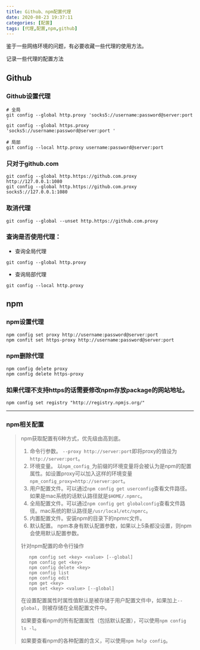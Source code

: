 ```yaml
---
title: Github、npm配置代理
date: 2020-08-23 19:37:11
categories: [配置]
tags: [代理,配置,npm,github]
---
```


鉴于一些网络环境的问题，有必要收藏一些代理的使用方法。

记录一些代理的配置方法

<!--more-->

## Github

### Github设置代理

```shell
# 全局
git config --global http.proxy 'socks5://username:password@server:port '
git config --global https.proxy 'socks5://username:password@server:port '

# 局部
git config --local http.proxy username:password@server:port
```

### 只对于github.com


```shell
git config --global http.https://github.com.proxy http://127.0.0.1:1080
git config --global http.https://github.com.proxy socks5://127.0.0.1:1080
```

### 取消代理

```shell
git config --global --unset http.https://github.com.proxy
```

### 查询是否使用代理：

- 查询全局代理

```shell
git config --global http.proxy
```

- 查询局部代理

```shell
git config --local http.proxy
```

## npm

### npm设置代理

```shell
npm config set proxy http://username:password@server:port 
npm confit set https-proxy http://username:password@server:port
```

### npm删除代理

```shell
npm config delete proxy
npm config delete https-proxy
```

### 如果代理不支持https的话需要修改npm存放package的网站地址。

```shell
npm config set registry "http://registry.npmjs.org/"
```



---

### npm相关配置

> npm获取配置有6种方式，优先级由高到底。
>
> 1. 命令行参数。 `--proxy http://server:port`即将proxy的值设为`http://server:port`。
> 2. 环境变量。 以`npm_config_`为前缀的环境变量将会被认为是npm的配置属性。如设置proxy可以加入这样的环境变量`npm_config_proxy=http://server:port`。
> 3. 用户配置文件。可以通过`npm config get userconfig`查看文件路径。如果是mac系统的话默认路径就是`$HOME/.npmrc`。
> 4. 全局配置文件。可以通过`npm config get globalconfig`查看文件路径。mac系统的默认路径是`/usr/local/etc/npmrc`。
> 5. 内置配置文件。安装npm的目录下的npmrc文件。
> 6. 默认配置。 npm本身有默认配置参数，如果以上5条都没设置，则npm会使用默认配置参数。
>
> 针对npm配置的命令行操作
>
> ```
>    npm config set <key> <value> [--global]
>    npm config get <key>
>    npm config delete <key>
>    npm config list
>    npm config edit
>    npm get <key>
>    npm set <key> <value> [--global]
> ```
>
> 在设置配置属性时属性值默认是被存储于用户配置文件中，如果加上`--global`，则被存储在全局配置文件中。
>
> 如果要查看npm的所有配置属性（包括默认配置），可以使用`npm config ls -l`。
>
> 如果要查看npm的各种配置的含义，可以使用`npm help config`。



